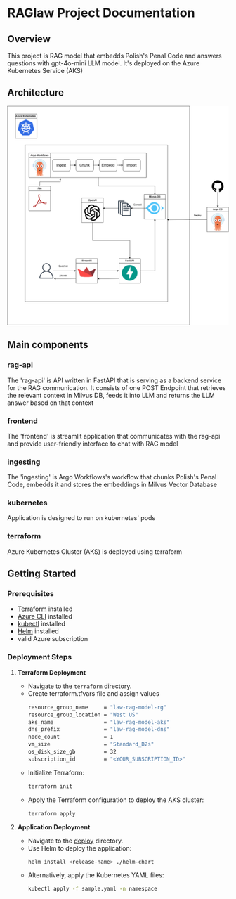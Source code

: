 # RAGlaw Project Documentation

## Overview
This project is RAG model that embedds Polish's Penal Code and answers questions with gpt-4o-mini LLM model. It's deployed on the Azure Kubernetes Service (AKS) 

## Architecture
![Application architecture](img/architecture.png "Application architecture")

## Main components 

### rag-api
The 'rag-api' is API written in FastAPI that is serving as a backend service for the RAG communication. It consists of one POST Endpoint that retrieves the relevant context in Milvus DB, feeds it into LLM and returns the LLM answer based on that context

### frontend
The 'frontend' is streamlit application that communicates with the rag-api and provide user-friendly interface to chat with RAG model

### ingesting
The 'ingesting' is Argo Workflows's workflow that chunks Polish's Penal Code, embedds it and stores the embeddings in Milvus Vector Database

### kubernetes
Application is designed to run on kubernetes' pods 

### terraform
Azure Kubernetes Cluster (AKS) is deployed using terraform 

## Getting Started

### Prerequisites
- [Terraform](https://www.terraform.io/downloads.html) installed
- [Azure CLI](https://docs.microsoft.com/en-us/cli/azure/install-azure-cli) installed
- [kubectl](https://kubernetes.io/docs/tasks/tools/install-kubectl/) installed
- [Helm](https://helm.sh/docs/intro/install/) installed
- valid Azure subscription

### Deployment Steps

1. **Terraform Deployment**
   - Navigate to the `terraform` directory.
   - Create terraform.tfvars file and assign values
     ```sh
     resource_group_name     = "law-rag-model-rg"
     resource_group_location = "West US"
     aks_name                = "law-rag-model-aks"
     dns_prefix              = "law-rag-model-dns"
     node_count              = 1
     vm_size                 = "Standard_B2s"
     os_disk_size_gb         = 32
     subscription_id         = "<YOUR_SUBSCRIPTION_ID>"
     ```
   - Initialize Terraform:
     ```sh
     terraform init
     ```
   - Apply the Terraform configuration to deploy the AKS cluster:
     ```sh
     terraform apply
     ```

2. **Application Deployment**
   - Navigate to the [deploy](http://_vscodecontentref_/1) directory.
   - Use Helm to deploy the application:
     ```sh
     helm install <release-name> ./helm-chart
     ```
   - Alternatively, apply the Kubernetes YAML files:
     ```sh
     kubectl apply -f sample.yaml -n namespace
     ```
